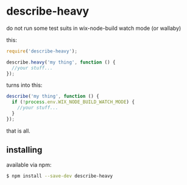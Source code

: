 # describe-heavy

do not run some test suits in wix-node-build watch mode (or wallaby)

this:
```js
require('describe-heavy');

describe.heavy('my thing', function () {
  //your stuff...
});
```

turns into this:
```js
describe('my thing', function () {
  if (!process.env.WIX_NODE_BUILD_WATCH_MODE) {
    //your stuff...
  }
});
```

that is all.

## installing

available via npm:
```sh
$ npm install --save-dev describe-heavy
```

